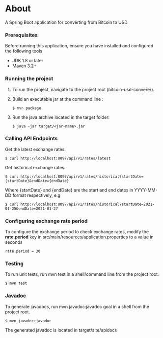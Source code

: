 # About
A Spring Boot application for converting from Bitcoin to USD.



### Prerequisites

Before running this application, ensure you have installed and configured
the following tools

- JDK 1.8 or later
- Maven 3.2+



### Running the project     

1. To run the project, navigate to the project root (bitcoin-usd-converer).

   
2. Build an executable jar at the command line :
   ```
   $ mvn package
   ```


3. Run the java archive located in the target folder:
   ```
   $ java -jar target/<jar-name>.jar
   ```


### Calling API Endpoints

Get the latest exchange rates.

``` 
$ curl http://localhost:8097/api/v1/rates/latest
```


Get historical exchange rates.

``` 
$ curl http://localhost:8097/api/v1/rates/historical?startDate={startDate}&endDate={endDate}
```

Where {startDate} and {endDate} are the start and end dates in YYYY-MM-DD format
respectively, e.g

``` 
$ curl http://localhost:8097/api/v1/rates/historical?startDate=2021-01-25&endDate=2021-01-27
```
### Configuring exchange rate period

To configure the exchange period to check exchange rates, modify the **rate.period** key
in src/main/resources/application.properties to a value in seconds

```
rate.period = 30 
```



### Testing
To run unit tests, run mvn test in a shell/command line from the project root.
  ```
  $ mvn test
  ```
 
 

### Javadoc 
To generate javadocs, run mvn javadoc:javadoc goal in a shell from the project root.
  ```
  $ mvn javadoc:javadoc
  ```

The generated javadoc is located in target/site/apidocs
  


